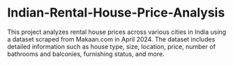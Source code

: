 # Indian-Rental-House-Price-Analysis
This project analyzes rental house prices across various cities in India using a dataset scraped from Makaan.com in April 2024. The dataset includes detailed information such as house type, size, location, price, number of bathrooms and balconies, furnishing status, and more.
